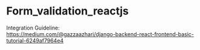 # Form_validation_reactjs
Integration Guideline: <br>
https://medium.com/@gazzaazhari/django-backend-react-frontend-basic-tutorial-6249af7964e4 <br>
